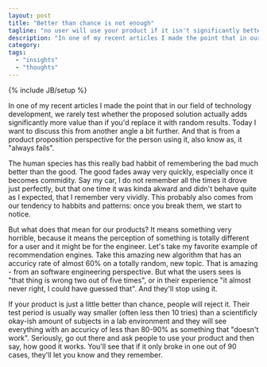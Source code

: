 ```yaml
---
layout: post
title: "Better than chance is not enough"
tagline: "no user will use your product if it isn't significantly better"
description: "In one of my recent articles I made the point that in our field of technology development, we rarely test whether the proposed solution actually adds significantly more value than if you'd replace it with random results. Today I want to discuss this from another angle a bit further. And that is from a product proposition perspective for the person using it, also know as, it \"always fails\"."
category: 
tags:
  - "insights"
  - "thoughts"
---
```

{% include JB/setup %}

In one of my recent articles I made the point that in our field of technology development, we rarely test whether the proposed solution actually adds significantly more value than if you'd replace it with random results. Today I want to discuss this from another angle a bit further. And that is from a product proposition perspective for the person using it, also know as, it "always fails".

The human species has this really bad habbit of remembering the bad much better than the good. The good fades away very quickly, especially once it becomes commidity. Say my car, I do not remember all the times it drove just perfectly, but that one time it was kinda akward and didn't behave quite as I expected, that I remember very vividly. This probably also comes from our tendency to habbits and patterns: once you break them, we start to notice.

But what does that mean for our products? It means something very horrible, because it means the perception of something is totally different for a user and it might be for the engineer. Let's take my favorite example of recommendation engines. Take this amazing new algorithm that has an accuricy rate of almost 60% on a totally random, new topic. That is amazing - from an software engineering perspective. But what the users sees is "that thing is wrong two out of five times", or in their experience "it almost never right, I could have guessed that". And they'll stop using it.

If your product is just a little better than chance, people will reject it. Their test period is usually way smaller (often less then 10 tries) than a scientificly okay-ish amount of subjects in a lab environment and they will see everything with an accuricy of less than 80-90% as something that "doesn't work". Seriously, go out there and ask people to use your product and then say, how good it works. You'll see that if it only broke in one out of 90 cases, they'll let you know and they remember.

